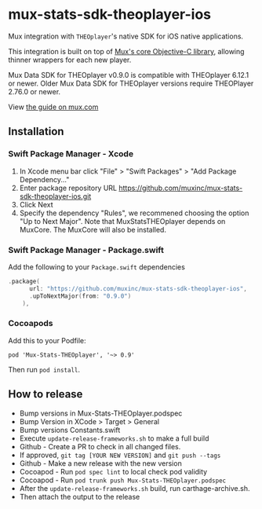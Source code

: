 # mux-stats-sdk-theoplayer-ios

Mux integration with `THEOplayer`'s native SDK for iOS native applications.

This integration is built on top of [Mux's core Objective-C library](https://github.com/muxinc/stats-sdk-objc), allowing thinner wrappers for each new player.

Mux Data SDK for THEOplayer v0.9.0 is compatible with THEOplayer 6.12.1 or newer. Older Mux Data SDK for THEOplayer versions require THEOPlayer 2.76.0 or newer.

View [the guide on mux.com](https://docs.mux.com/docs/theoplayer-sdk-for-ios)

## Installation

### Swift Package Manager - Xcode

1. In Xcode menu bar click "File" > "Swift Packages" > "Add Package Dependency..."
2. Enter package repository URL https://github.com/muxinc/mux-stats-sdk-theoplayer-ios.git 
3. Click Next
4. Specify the dependency "Rules", we recommened choosing the option "Up to Next Major".
Note that MuxStatsTHEOplayer depends on MuxCore. The MuxCore will also be installed.

### Swift Package Manager - Package.swift

Add the following to your `Package.swift` dependencies

```swift
.package(
      url: "https://github.com/muxinc/mux-stats-sdk-theoplayer-ios",
      .upToNextMajor(from: "0.9.0")
    ),
```

### Cocoapods

Add this to your Podfile:

```
pod 'Mux-Stats-THEOplayer', '~> 0.9'
```

Then run `pod install`.

## How to release

* Bump versions in Mux-Stats-THEOplayer.podspec
* Bump Version in XCode > Target > General
* Bump versions Constants.swift
* Execute `update-release-frameworks.sh` to make a full build
* Github - Create a PR to check in all changed files.
* If approved, `git tag [YOUR NEW VERSION]` and `git push --tags`
* Github - Make a new release with the new version
* Cocoapod - Run `pod spec lint` to local check pod validity
* Cocoapod - Run `pod trunk push Mux-Stats-THEOplayer.podspec`
* After the `update-release-frameworks.sh` build, run carthage-archive.sh.
* Then attach the output to the release
